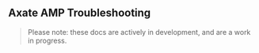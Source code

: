 ## Axate AMP Troubleshooting

> Please note: these docs are actively in development, and are a work in progress.
 
